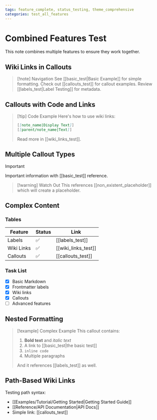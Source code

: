 ```yaml
---
tags: feature_complete, status_testing, theme_comprehensive
categories: test_all_features
---
```


# Combined Features Test

This note combines multiple features to ensure they work together.

## Wiki Links in Callouts

> [!note] Navigation
> See [[basic_test|Basic Example]] for simple formatting.
> Check out [[callouts_test]] for callout examples.
> Review [[labels_test|Label Testing]] for metadata.

## Callouts with Code and Links

> [!tip] Code Example
> Here's how to use wiki links:
> ```markdown
> [[note_name|Display Text]]
> [[parent/note_name|Text]]
> ```
>
> Read more in [[wiki_links_test]].

## Multiple Callout Types

> [!important]
> Important information with [[basic_test]] reference.

> [!warning] Watch Out
> This references [[non_existent_placeholder]] which will create a placeholder.

## Complex Content

### Tables

| Feature | Status | Link |
|---------|--------|------|
| Labels | ✅ | [[labels_test]] |
| Wiki Links | ✅ | [[wiki_links_test]] |
| Callouts | ✅ | [[callouts_test]] |

### Task List

- [x] Basic Markdown
- [x] Frontmatter labels
- [x] Wiki links
- [x] Callouts
- [ ] Advanced features

## Nested Formatting

> [!example] Complex Example
> This callout contains:
>
> 1. **Bold text** and *italic text*
> 2. A link to [[basic_test|the basic test]]
> 3. `inline code`
> 4. Multiple paragraphs
>
> And it references [[labels_test]] as well.

## Path-Based Wiki Links

Testing path syntax:
- [[Examples/Tutorial/Getting Started|Getting Started Guide]]
- [[Reference/API Documentation|API Docs]]
- Simple link: [[callouts_test]]
